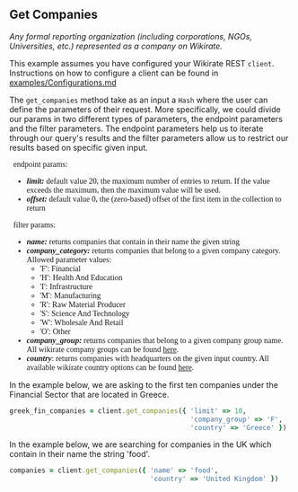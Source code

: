 ## Get Companies

_Any formal reporting organization (including corporations, NGOs, Universities, etc.) represented as a company on
Wikirate._

This example assumes you have configured your Wikirate REST `client`. Instructions on how to configure a client can be
found in [examples/Configurations.md](https://github.com/wikirate/wikirate4ruby/blob/main/examples/Configuration.md)

The `get_companies` method take as an input a `Hash` where the user can define the parameters of their request. More
specifically, we could divide our params in two different types of parameters, the endpoint parameters and the filter
parameters. The endpoint parameters help us to iterate through our query's results and the filter parameters allow us to
restrict our results based on specific given input.
<div style="font-family:'Source Code Pro'; font-size:14px; padding-left: 0.5em; padding-right: 0.5em;">
endpoint params:

- **_limit:_** default value 20, the maximum number of entries to return. If the value exceeds the maximum, then the
  maximum value will be used.
- **_offset:_** default value 0, the (zero-based) offset of the first item in the collection to return

filter params:

- **_name:_** returns companies that contain in their name the given string
- **_company_category:_** returns companies that belong to a given company category. Allowed parameter values:
    - 'F': Financial
    - 'H': Health And Education
    - 'I': Infrastructure
    - 'M': Manufacturing
    - 'R': Raw Material Producer
    - 'S': Science And Technology
    - 'W': Wholesale And Retail
    - 'O': Other
- **_company_group:_** returns companies that belong to a given company group name. All wikirate company groups can be
  found [here](https://wikirate.org/Company%20Group).
- **_country_**: returns companies with headquarters on the given input country. All available wikirate country options
  can be found [here](https://wikirate.org/Core+Country+Value_Options).

</div>

In the example below, we are asking to the first ten companies under the Financial Sector that are located in Greece.

```ruby
greek_fin_companies = client.get_companies({ 'limit' => 10,
                                             'company_group' => 'F',
                                             'country' => 'Greece' })
```

In the example below, we are searching for companies in the UK which contain in their name the string 'food'.

```ruby
companies = client.get_companies({ 'name' => 'food',
                                   'country' => 'United Kingdom' })
```
